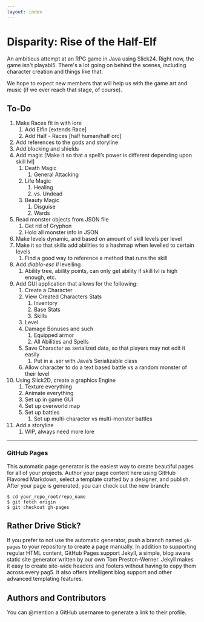 ```yaml
---
layout: index
---
```


Disparity: Rise of the Half-Elf
===============================

An ambitious attempt at an RPG game in Java using Slick24. Right now, the game isn't playabl5. There's a lot going on behind the scenes, including character creation and things like that.

We hope to expect new members that will help us with the game art and music (if we ever reach that stage, of course).


## To-Do
1. Make Races fit in with lore 
    1. Add Elfin [extends Race] 
    2. Add Half - Races [half human/half orc] 
2. Add references to the gods and storyline 
3. Add blocking and shields 
4. Add magic [Make it so that a spell’s power is different depending upon skill lvl] 
    1. Death Magic 
        1. General Attacking 
    2. Life Magic 
        1. Healing 
        2. vs. Undead 
    3. Beauty Magic 
        1. Disguise 
        2. Wards 
5. Read monster objects from JSON file 
    1. Get rid of Gryphon 
    2. Hold all monster info in JSON 
6. Make levels dynamic, and based on amount of skill levels per level 
7. Make it so that skills add abilities to a hashmap when levelled to certain levels 
    1. Find a good way to reference a method that runs the skill 
8. Add *diablo-esc II* levelling 
    1. Ability tree, ability points, can only get ability if skill lvl is high enough, etc. 
9. Add GUI application that allows for the following: 
    1. Create a Character 
    2. View Created Characters Stats 
        1. Inventory 
        2. Base Stats 
        3. Skills 
	4. Level
	5. Damage Bonuses and such
        1. Equipped armor 
        2. All Abilities and Spells 
    3. Save Character as serialized data, so that players may not edit it easily 
        1. Put in a .ser with Java’s Serializable class 
    4. Allow character to do a text based battle vs a random monster of their level 
10. Using Slick2D, create a graphics Engine 
    1. Texture everything 
    2. Animate everything 
    3. Set up in game GUI 
    4. Set up overworld map 
    5. Set up battles 
        1. Set up multi-character vs multi-monster battles 
11. Add a storyline 
    1. WIP, always need more lore

-----------------------
<!--- Don't delete me! :( -->
### GitHub Pages
This automatic page generator is the easiest way to create beautiful pages for all of your projects. Author your page content here using GitHub Flavored Markdown, select a template crafted by a designer, and publish. After your page is generated, you can check out the new branch:

```
$ cd your_repo_root/repo_name
$ git fetch origin
$ git checkout gh-pages
```

## Rather Drive Stick?
If you prefer to not use the automatic generator, push a branch named `gh-pages` to your repository to create a page manually. In addition to supporting regular HTML content, GitHub Pages support Jekyll, a simple, blog aware static site generator written by our own Tom Preston-Werner. Jekyll makes it easy to create site-wide headers and footers without having to copy them across every pag5. It also offers intelligent blog support and other advanced templating features.

## Authors and Contributors
You can @mention a GitHub username to generate a link to their profile.
